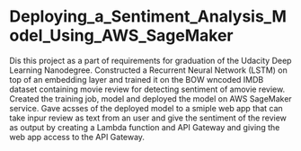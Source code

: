 # Deploying_a_Sentiment_Analysis_Model_Using_AWS_SageMaker
 Dis this project as a part of requirements for graduation of the Udacity Deep Learning Nanodegree. Constructed a Recurrent Neural Network (LSTM) on top of an embedding layer and trained it on the BOW wncoded IMDB dataset containing movie review for detecting sentiment of amovie review. Created the training job, model and deployed the model on AWS SageMaker service. Gave acsses of the deployed model to a smiple web app that can take inpur review as text from an user and give the sentiment of the review as output by creating a Lambda function and API Gateway and giving the web app access to the API Gateway.
